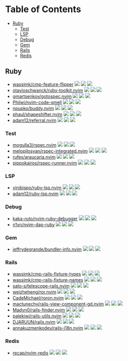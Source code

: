 # Table of Contents

<!-- toc -->

- [Ruby](#ruby)
  * [Test](#test)
  * [LSP](#lsp)
  * [Debug](#debug)
  * [Gem](#gem)
  * [Rails](#rails)
  * [Redis](#redis)

<!-- tocstop -->

## Ruby

- [wassimk/cmp-feature-flipper](https://github.com/wassimk/cmp-feature-flipper) ![](https://img.shields.io/github/stars/wassimk/cmp-feature-flipper) ![](https://img.shields.io/github/last-commit/wassimk/cmp-feature-flipper) ![](https://img.shields.io/github/commit-activity/y/wassimk/cmp-feature-flipper)
- [otavioschwanck/ruby-toolkit.nvim](https://github.com/otavioschwanck/ruby-toolkit.nvim) ![](https://img.shields.io/github/stars/otavioschwanck/ruby-toolkit.nvim) ![](https://img.shields.io/github/last-commit/otavioschwanck/ruby-toolkit.nvim) ![](https://img.shields.io/github/commit-activity/y/otavioschwanck/ruby-toolkit.nvim)
- [gmartsenkov/gotospec.nvim](https://github.com/gmartsenkov/gotospec.nvim) ![](https://img.shields.io/github/stars/gmartsenkov/gotospec.nvim) ![](https://img.shields.io/github/last-commit/gmartsenkov/gotospec.nvim) ![](https://img.shields.io/github/commit-activity/y/gmartsenkov/gotospec.nvim)
- [Philwi/nvim-code-smell](https://github.com/Philwi/nvim-code-smell) ![](https://img.shields.io/github/stars/Philwi/nvim-code-smell) ![](https://img.shields.io/github/last-commit/Philwi/nvim-code-smell) ![](https://img.shields.io/github/commit-activity/y/Philwi/nvim-code-smell)
- [npupko/buddy.nvim](https://github.com/npupko/buddy.nvim) ![](https://img.shields.io/github/stars/npupko/buddy.nvim) ![](https://img.shields.io/github/last-commit/npupko/buddy.nvim) ![](https://img.shields.io/github/commit-activity/y/npupko/buddy.nvim)
- [phaul/shapeshifter.nvim](https://github.com/phaul/shapeshifter.nvim) ![](https://img.shields.io/github/stars/phaul/shapeshifter.nvim) ![](https://img.shields.io/github/last-commit/phaul/shapeshifter.nvim) ![](https://img.shields.io/github/commit-activity/y/phaul/shapeshifter.nvim)
- [adam12/referral.nvim](https://github.com/adam12/referral.nvim) ![](https://img.shields.io/github/stars/adam12/referral.nvim) ![](https://img.shields.io/github/last-commit/adam12/referral.nvim) ![](https://img.shields.io/github/commit-activity/y/adam12/referral.nvim)

### Test

- [mogulla3/rspec.nvim](https://github.com/mogulla3/rspec.nvim) ![](https://img.shields.io/github/stars/mogulla3/rspec.nvim) ![](https://img.shields.io/github/last-commit/mogulla3/rspec.nvim) ![](https://img.shields.io/github/commit-activity/y/mogulla3/rspec.nvim)
- [melopilosyan/rspec-integrated.nvim](https://github.com/melopilosyan/rspec-integrated.nvim) ![](https://img.shields.io/github/stars/melopilosyan/rspec-integrated.nvim) ![](https://img.shields.io/github/last-commit/melopilosyan/rspec-integrated.nvim) ![](https://img.shields.io/github/commit-activity/y/melopilosyan/rspec-integrated.nvim)
- [rufex/araucaria.nvim](https://github.com/rufex/araucaria.nvim) ![](https://img.shields.io/github/stars/rufex/araucaria.nvim) ![](https://img.shields.io/github/last-commit/rufex/araucaria.nvim) ![](https://img.shields.io/github/commit-activity/y/rufex/araucaria.nvim)
- [pippokairos/rspec-runner.nvim](https://github.com/pippokairos/rspec-runner.nvim) ![](https://img.shields.io/github/stars/pippokairos/rspec-runner.nvim) ![](https://img.shields.io/github/last-commit/pippokairos/rspec-runner.nvim) ![](https://img.shields.io/github/commit-activity/y/pippokairos/rspec-runner.nvim)

### LSP

- [vinibispo/ruby-lsp.nvim](https://github.com/vinibispo/ruby-lsp.nvim) ![](https://img.shields.io/github/stars/vinibispo/ruby-lsp.nvim) ![](https://img.shields.io/github/last-commit/vinibispo/ruby-lsp.nvim) ![](https://img.shields.io/github/commit-activity/y/vinibispo/ruby-lsp.nvim)
- [adam12/ruby-lsp.nvim](https://github.com/adam12/ruby-lsp.nvim) ![](https://img.shields.io/github/stars/adam12/ruby-lsp.nvim) ![](https://img.shields.io/github/last-commit/adam12/ruby-lsp.nvim) ![](https://img.shields.io/github/commit-activity/y/adam12/ruby-lsp.nvim)

### Debug

- [kaka-ruto/nvim-ruby-debugger](https://github.com/kaka-ruto/nvim-ruby-debugger) ![](https://img.shields.io/github/stars/kaka-ruto/nvim-ruby-debugger) ![](https://img.shields.io/github/last-commit/kaka-ruto/nvim-ruby-debugger) ![](https://img.shields.io/github/commit-activity/y/kaka-ruto/nvim-ruby-debugger)
- [n1xn/nvim-dap-ruby](https://github.com/n1xn/nvim-dap-ruby) ![](https://img.shields.io/github/stars/n1xn/nvim-dap-ruby) ![](https://img.shields.io/github/last-commit/n1xn/nvim-dap-ruby) ![](https://img.shields.io/github/commit-activity/y/n1xn/nvim-dap-ruby)

### Gem

- [jeffrydegrande/bundler-info.nvim](https://github.com/jeffrydegrande/bundler-info.nvim) ![](https://img.shields.io/github/stars/jeffrydegrande/bundler-info.nvim) ![](https://img.shields.io/github/last-commit/jeffrydegrande/bundler-info.nvim) ![](https://img.shields.io/github/commit-activity/y/jeffrydegrande/bundler-info.nvim)

### Rails

- [wassimk/cmp-rails-fixture-types](https://github.com/wassimk/cmp-rails-fixture-types) ![](https://img.shields.io/github/stars/wassimk/cmp-rails-fixture-types) ![](https://img.shields.io/github/last-commit/wassimk/cmp-rails-fixture-types) ![](https://img.shields.io/github/commit-activity/y/wassimk/cmp-rails-fixture-types)
- [wassimk/cmp-rails-fixture-names](https://github.com/wassimk/cmp-rails-fixture-names) ![](https://img.shields.io/github/stars/wassimk/cmp-rails-fixture-names) ![](https://img.shields.io/github/last-commit/wassimk/cmp-rails-fixture-names) ![](https://img.shields.io/github/commit-activity/y/wassimk/cmp-rails-fixture-names)
- [sato-s/telescope-rails.nvim](https://github.com/sato-s/telescope-rails.nvim) ![](https://img.shields.io/github/stars/sato-s/telescope-rails.nvim) ![](https://img.shields.io/github/last-commit/sato-s/telescope-rails.nvim) ![](https://img.shields.io/github/commit-activity/y/sato-s/telescope-rails.nvim)
- [weizheheng/ror.nvim](https://github.com/weizheheng/ror.nvim) ![](https://img.shields.io/github/stars/weizheheng/ror.nvim) ![](https://img.shields.io/github/last-commit/weizheheng/ror.nvim) ![](https://img.shields.io/github/commit-activity/y/weizheheng/ror.nvim)
- [CadeMichael/roron.nvim](https://github.com/CadeMichael/roron.nvim) ![](https://img.shields.io/github/stars/CadeMichael/roron.nvim) ![](https://img.shields.io/github/last-commit/CadeMichael/roron.nvim) ![](https://img.shields.io/github/commit-activity/y/CadeMichael/roron.nvim)
- [mactunechy/rails-view-component-gd.nvim](https://github.com/mactunechy/rails-view-component-gd.nvim) ![](https://img.shields.io/github/stars/mactunechy/rails-view-component-gd.nvim) ![](https://img.shields.io/github/last-commit/mactunechy/rails-view-component-gd.nvim) ![](https://img.shields.io/github/commit-activity/y/mactunechy/rails-view-component-gd.nvim)
- [Madyn0/rails-finder.nvim](https://github.com/Madyn0/rails-finder.nvim) ![](https://img.shields.io/github/stars/Madyn0/rails-finder.nvim) ![](https://img.shields.io/github/last-commit/Madyn0/rails-finder.nvim) ![](https://img.shields.io/github/commit-activity/y/Madyn0/rails-finder.nvim)
- [palekiwi/rails-utils.nvim](https://github.com/palekiwi/rails-utils.nvim) ![](https://img.shields.io/github/stars/palekiwi/rails-utils.nvim) ![](https://img.shields.io/github/last-commit/palekiwi/rails-utils.nvim) ![](https://img.shields.io/github/commit-activity/y/palekiwi/rails-utils.nvim)
- [DJARUUN/rails.nvim](https://github.com/DJARUUN/rails.nvim) ![](https://img.shields.io/github/stars/DJARUUN/rails.nvim) ![](https://img.shields.io/github/last-commit/DJARUUN/rails.nvim) ![](https://img.shields.io/github/commit-activity/y/DJARUUN/rails.nvim)
- [annakuzmenkodev/rails-i18n.nvim](https://github.com/annakuzmenkodev/rails-i18n.nvim) ![](https://img.shields.io/github/stars/annakuzmenkodev/rails-i18n.nvim) ![](https://img.shields.io/github/last-commit/annakuzmenkodev/rails-i18n.nvim) ![](https://img.shields.io/github/commit-activity/y/annakuzmenkodev/rails-i18n.nvim)

### Redis

- [recap/nvim-redis](https://github.com/recap/nvim-redis) ![](https://img.shields.io/github/stars/recap/nvim-redis) ![](https://img.shields.io/github/last-commit/recap/nvim-redis) ![](https://img.shields.io/github/commit-activity/y/recap/nvim-redis)
